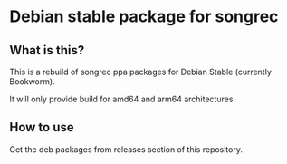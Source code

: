 # Debian stable package for songrec

## What is this?

This is a rebuild of songrec ppa packages for Debian Stable (currently Bookworm).

It will only provide build for amd64 and arm64 architectures.

## How to use

Get the deb packages from releases section of this repository.

